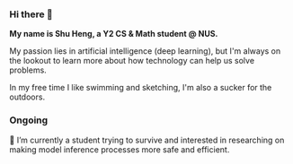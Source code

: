 ### Hi there 👋

<!--
**yeoshuheng/yeoshuheng** is a ✨ _special_ ✨ repository because its `README.md` (this file) appears on your GitHub profile.

Here are some ideas to get you started:

- 🔭 I’m currently working on ...
- 🌱 I’m currently learning ...
- 👯 I’m looking to collaborate on ...
- 🤔 I’m looking for help with ...
- 💬 Ask me about ...
- 📫 How to reach me: ...
- 😄 Pronouns: ...
- ⚡ Fun fact: ...
-->

**My name is Shu Heng, a Y2 CS & Math student @ NUS.**

My passion lies in artificial intelligence (deep learning), but I'm always on the lookout to learn more about how technology can help us solve problems.

In my free time I like swimming and sketching, I'm also a sucker for the outdoors.

### Ongoing

🔭 I’m currently a student trying to survive and interested in researching on making model inference processes more safe and efficient.
